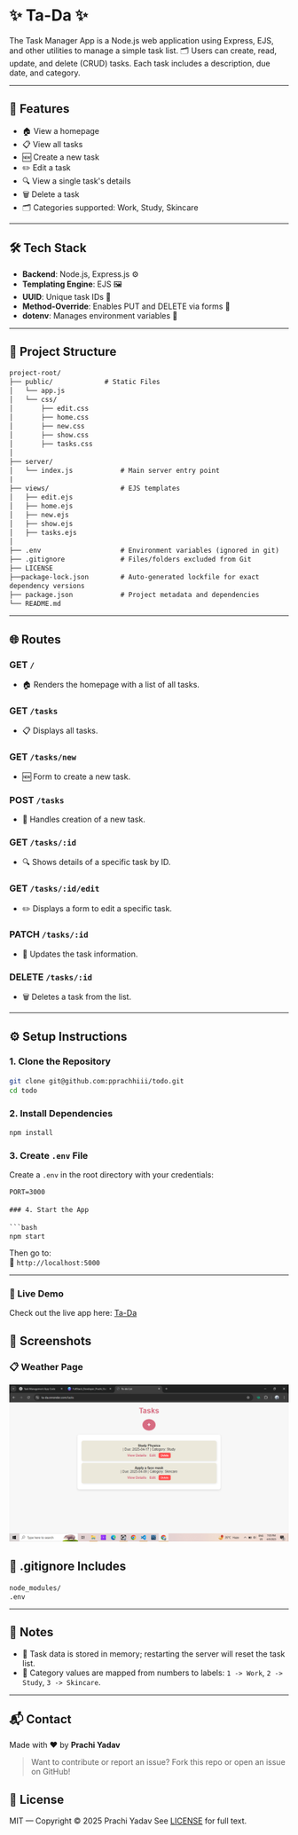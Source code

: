 # ✨ Ta-Da ✨

The Task Manager App is a Node.js web application using Express, EJS, and other utilities to manage a simple task list. 🗂️ Users can create, read, update, and delete (CRUD) tasks. Each task includes a description, due date, and category.

---

## 🚀 Features

- 🏠 View a homepage
- 📋 View all tasks
- 🆕 Create a new task
- ✏️ Edit a task
- 🔍 View a single task's details
- 🗑️ Delete a task
- 🗂️ Categories supported: Work, Study, Skincare

---

## 🛠 Tech Stack

- **Backend**: Node.js, Express.js ⚙️
- **Templating Engine**: EJS 🖼️
- **UUID**: Unique task IDs 🔑
- **Method-Override**: Enables PUT and DELETE via forms 🔁
- **dotenv**: Manages environment variables 🌱

---

## 📁 Project Structure

```
project-root/
├── public/             # Static Files
│   └── app.js
│   └── css/
│       ├── edit.css
│       ├── home.css
│       ├── new.css
│       ├── show.css
│       ├── tasks.css
│
├── server/
│   └── index.js            # Main server entry point
|
├── views/                  # EJS templates
│   ├── edit.ejs
│   ├── home.ejs
│   ├── new.ejs
│   ├── show.ejs
│   ├── tasks.ejs
│
├── .env                    # Environment variables (ignored in git)
├── .gitignore              # Files/folders excluded from Git
├── LICENSE
├──package-lock.json        # Auto-generated lockfile for exact dependency versions
├── package.json            # Project metadata and dependencies
└── README.md

```

---

## 🌐 Routes

### GET `/`

- 🏠 Renders the homepage with a list of all tasks.

### GET `/tasks`

- 📋 Displays all tasks.

### GET `/tasks/new`

- 🆕 Form to create a new task.

### POST `/tasks`

- 📩 Handles creation of a new task.

### GET `/tasks/:id`

- 🔍 Shows details of a specific task by ID.

### GET `/tasks/:id/edit`

- ✏️ Displays a form to edit a specific task.

### PATCH `/tasks/:id`

- 🔄 Updates the task information.

### DELETE `/tasks/:id`

- 🗑 Deletes a task from the list.

---

## ⚙️ Setup Instructions

### 1. Clone the Repository

```bash
git clone git@github.com:pprachhiii/todo.git
cd todo
```

### 2. Install Dependencies

```bash
npm install
```

### 3. Create `.env` File

Create a `.env` in the root directory with your credentials:

````env
PORT=3000

### 4. Start the App

```bash
npm start
````

Then go to:  
📍 `http://localhost:5000`

---

### 🔗 Live Demo

Check out the live app here: [Ta-Da](https://ta-da.onrender.com/)

## 📸 Screenshots

### 📋 Weather Page

![Task List Page](./public/images/tasks.png)

## 📌 .gitignore Includes

```gitignore
node_modules/
.env
```

---

## 📝 Notes

- 🧠 Task data is stored in memory; restarting the server will reset the task list.
- 🔢 Category values are mapped from numbers to labels: `1 -> Work`, `2 -> Study`, `3 -> Skincare`.

---

## 📬 Contact

Made with ❤️ by **Prachi Yadav**

> Want to contribute or report an issue? Fork this repo or open an issue on GitHub!

## 🪪 License

MIT — Copyright © 2025 Prachi Yadav
See [LICENSE](./LICENSE) for full text.
